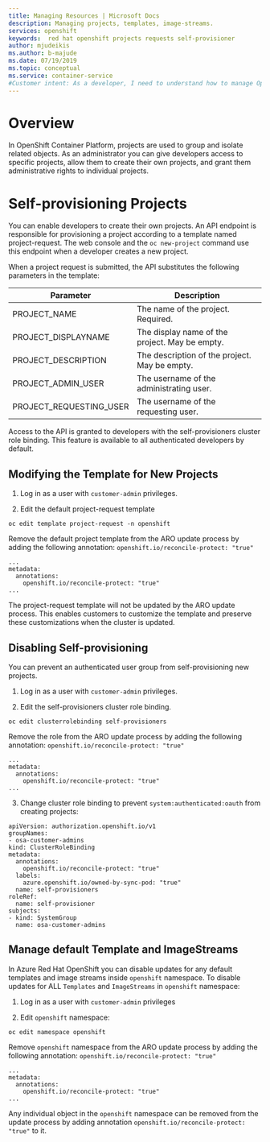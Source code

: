 ```yaml
---
title: Managing Resources | Microsoft Docs
description: Managing projects, templates, image-streams.
services: openshift
keywords:  red hat openshift projects requests self-provisioner
author: mjudeikis
ms.author: b-majude
ms.date: 07/19/2019
ms.topic: conceptual
ms.service: container-service
#Customer intent: As a developer, I need to understand how to manage Openshift projects and development resources
---
```


# Overview 

In OpenShift Container Platform, projects are used to group and isolate related objects. As an administrator you can give developers access to specific projects, allow them to create their own projects, and grant them administrative rights to individual projects.

# Self-provisioning Projects

You can enable developers to create their own projects. An API endpoint is responsible for provisioning a project according to a template named project-request. The web console and the `oc new-project` command use this endpoint when a developer creates a new project.

When a project request is submitted, the API substitutes the following parameters in the template:

| Parameter               | Description                                    |
| ----------------------- | ---------------------------------------------- |
| PROJECT_NAME            | The name of the project. Required.             |
| PROJECT_DISPLAYNAME     | The display name of the project. May be empty. |
| PROJECT_DESCRIPTION     | The description of the project. May be empty.  |
| PROJECT_ADMIN_USER      | The username of the administrating user.       |
| PROJECT_REQUESTING_USER | The username of the requesting user.           |

Access to the API is granted to developers with the self-provisioners cluster role binding. This feature is available to all authenticated developers by default.

## Modifying the Template for New Projects 

1. Log in as a user with `customer-admin` privileges.

2. Edit the default project-request template
```
oc edit template project-request -n openshift
```

Remove the default project template from the ARO update process by adding the following annotation:
 `openshift.io/reconcile-protect: "true"`
```
...
metadata:
  annotations:
    openshift.io/reconcile-protect: "true"
...
```

The project-request template will not be updated by the ARO update process. This enables customers to customize the template and preserve these customizations when the cluster is updated.

## Disabling Self-provisioning

You can prevent an authenticated user group from self-provisioning new projects.

1. Log in as a user with `customer-admin` privileges.

2. Edit the self-provisioners cluster role binding.

```
oc edit clusterrolebinding self-provisioners
```

Remove the role from the ARO update process by adding the following annotation: `openshift.io/reconcile-protect: "true"`
```
...
metadata:
  annotations:
    openshift.io/reconcile-protect: "true"
...
```

3. Change cluster role binding to prevent `system:authenticated:oauth` from creating projects:
```
apiVersion: authorization.openshift.io/v1
groupNames:
- osa-customer-admins
kind: ClusterRoleBinding
metadata:
  annotations:
    openshift.io/reconcile-protect: "true"
  labels:
    azure.openshift.io/owned-by-sync-pod: "true"
  name: self-provisioners
roleRef:
  name: self-provisioner
subjects:
- kind: SystemGroup
  name: osa-customer-admins
```

## Manage default Template and ImageStreams

In Azure Red Hat OpenShift you can disable updates for any default templates and image streams inside `openshift` namespace.
To disable updates for ALL `Templates` and `ImageStreams` in `openshift` namespace:

1. Log in as a user with `customer-admin` privileges

2. Edit `openshift` namespace:
```
oc edit namespace openshift
```

Remove `openshift` namespace from the ARO update process by adding the following annotation: 
`openshift.io/reconcile-protect: "true"`
```
...
metadata:
  annotations:
    openshift.io/reconcile-protect: "true"
...
```

Any individual object in the `openshift` namespace can be removed from the update process by adding annotation `openshift.io/reconcile-protect: "true"` to it.

